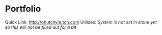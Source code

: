 # Portfolio
 Quick Link: http://ohutchyhutch.com
Utilizes:
  *System is not set in stone yet so this will not be filled out for a bit*
